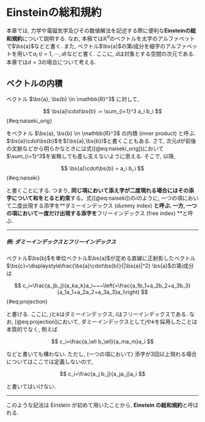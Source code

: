 $$
\newcommand{\bs}[1]{\boldsymbol{#1}}
$$

# Einsteinの総和規約

本章では, 力学や電磁気学及びその数値解法を記述する際に便利な**Einsteinの総和規約**について説明する. なお, 本稿では$\mathbb{R}^d$のベクトルを太字のアルファベットで$\bs{a}$などと書く. また, ベクトル$\bs{a}$の第$i$成分を細字のアルファベットを用いて$a_i~(i=1,\cdots,d)$などと書く. ここに, $d$は対象とする空間の次元である. 本章では$d=3$の場合について考える. 

## ベクトルの内積

ベクトル $\bs{a}, \bs{b} \in \mathbb{R}^3$ に対して, 

$$
\bs{a}\cdot\bs{b} := \sum_{i=1}^3 a_i b_i
$${#eq:naiseki_orig}

をベクトル $\bs{a}, \bs{b} \in \mathbb{R}^3$ の内積 (inner product) と呼ぶ. $\bs{a}\cdot\bs{b}$を$(\bs{a},\bs{b})$と書くこともある. さて, 次元$d$が前後の文脈などから明らかなときには式([@eq:naiseki_orig])において$\sum_{i=1}^3$を省略しても差し支えないように思える. そこで, 以降, 

$$
\bs{a}\cdot\bs{b} = a_i b_i
$${#eq:naiseki}

と書くことにする. つまり, **同じ項において添え字が二度現れる場合にはその添字について和をとると約束**する。式([@eq:naiseki])の$i$のように, 一つの項において二度出現する添字を**ダミーインデックス (dummy index) **と呼ぶ. 一方, 一つの項において一度だけ出現する添字を**フリーインデックス (free index) **と呼ぶ.

---

##### 例: ダミーインデックスとフリーインデックス

ベクトル$\bs{b}$を単位ベクトル$\bs{a}$が定める直線に正射影したベクトル$\bs{c}=\displaystyle\frac{\bs{a}\cdot\bs{b}}{|\bs{a}|^2} \bs{a}$の第$i$成分は

$$
c_i=\frac{a_jb_j}{a_ka_k}a_i~~~\left(=\frac{a_1b_1+a_2b_2+a_3b_3}{a_1a_1+a_2a_2+a_3a_3}a_i\right)
$${#eq:projection}

と書ける. ここに, $j$と$k$はダミーインデックス, $i$はフリーインデックスである. なお, [@eq:projection]において, ダミーインデックスとして$j$や$k$を採用したことは本質的でなく, 例えば

$$
c_i=\frac{a_\ell b_\ell}{a_ma_m}a_i
$$

などと書いても構わない. ただし, (一つの項において) 添字が3回以上現れる場合についてはここでは定義しないので, 

$$
c_i=\frac{a_j b_j}{a_ja_j}a_i
$$

と書いてはいけない. 

---

このような記法は Einstein が初めて用いたことから, **Einstein の総和規約**と呼ばれる.
